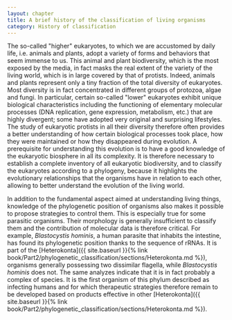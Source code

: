 ```yaml
---
layout: chapter
title: A brief history of the classification of living organisms
category: History of classification
---
```

The so-called "higher" eukaryotes, to which we are accustomed by daily life, i.e. animals and plants, adopt a variety of forms and behaviors that seem immense to us. This animal and plant biodiversity, which is the most exposed by the media, in fact masks the real extent of the variety of the living world, which is in large covered by that of protists. Indeed, animals and plants represent only a tiny fraction of the total diversity of eukaryotes. Most diversity is in fact concentrated in different groups of protozoa, algae and fungi. In particular, certain so-called "lower" eukaryotes exhibit unique biological characteristics including the functioning of elementary molecular processes (DNA replication, gene expression, metabolism, etc.) that are highly divergent; some have adopted very original and surprising lifestyles. The study of eukaryotic protists in all their diversity therefore often provides a better understanding of how certain biological processes took place, how they were maintained or how they disappeared during evolution. A prerequisite for understanding this evolution is to have a good knowledge of the eukaryotic biosphere in all its complexity. It is therefore necessary to establish a complete inventory of all eukaryotic biodiversity, and to classify the eukaryotes according to a phylogeny, because it highlights the evolutionary relationships that the organisms have in relation to each other, allowing to better understand the evolution of the living world.

In addition to the fundamental aspect aimed at understanding living things, knowledge of the phylogenetic position of organisms also makes it possible to propose strategies to control them. This is especially true for some parasitic organisms. Their morphology is generally insufficient to classify them and the contribution of molecular data is therefore critical. For example, _Blastocystis hominis_, a human parasite that inhabits the intestine, has found its phylogenetic position thanks to the sequence of rRNAs. It is part of the [Heterokonta]({{ site.baseurl }}{% link book/Part2/phylogenetic_classification/sections/Heterokonta.md %}), organisms generally possessing two dissimilar flagella, while _Blastocystis hominis_ does not. The same analyzes indicate that it is in fact probably a complex of species. It is the first organism of this phylum described as infecting humans and for which therapeutic strategies therefore remain to be developed based on products effective in other [Heterokonta]({{ site.baseurl }}{% link book/Part2/phylogenetic_classification/sections/Heterokonta.md %}).
